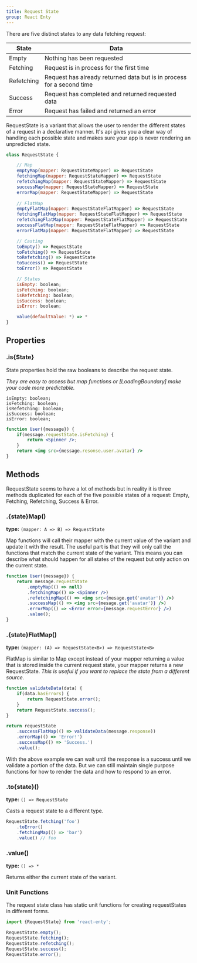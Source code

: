 ```yaml
---
title: Request State
group: React Enty
---
```


There are five distinct states to any data fetching request:

| State      | Data                                                                  |
| ---------- | --------------------------------------------------------------------- |
| Empty      | Nothing has been requested                                            |
| Fetching   | Request is in process for the first time                              |
| Refetching | Request has already returned data but is in process for a second time | 
| Success    | Request has completed and returned requested data                     | 
| Error      | Request has failed and returned an error                              |



RequestState is a variant that allows the user to render the different states of a request in a declarative manner. It's api gives you a clear way of handling each possible state and makes sure your app is never rendering an unpredicted state.


```js
class RequestState {

    // Map
    emptyMap(mapper: RequestStateMapper) => RequestState
    fetchingMap(mapper: RequestStateMapper) => RequestState
    refetchingMap(mapper: RequestStateMapper) => RequestState
    successMap(mapper: RequestStateMapper) => RequestState
    errorMap(mapper: RequestStateMapper) => RequestState
        
    // FlatMap
    emptyFlatMap(mapper: RequestStateFlatMapper) => RequestState
    fetchingFlatMap(mapper: RequestStateFlatMapper) => RequestState
    refetchingFlatMap(mapper: RequestStateFlatMapper) => RequestState
    successFlatMap(mapper: RequestStateFlatMapper) => RequestState
    errorFlatMap(mapper: RequestStateFlatMapper) => RequestState

    // Casting
    toEmpty() => RequestState
    toFetching() => RequestState
    toRefetching() => RequestState
    toSuccess() => RequestState
    toError() => RequestState

    // States
    isEmpty: boolean;
    isFetching: boolean;
    isRefetching: boolean;
    isSuccess: boolean;
    isError: boolean;

    value(defaultValue: *) => *
}
```

## Properties

### .is{State}


State properties hold the raw booleans to describe the request state. 

_They are easy to access but map functions or [LoadingBoundary] make your code more predictable._

```
isEmpty: boolean;
isFetching: boolean;
isRefetching: boolean;
isSuccess: boolean;
isError: boolean;
```

```jsx
function User({message}) {
    if(message.requestState.isFetching) {
        return <Spinner />;
    }
    return <img src={message.resonse.user.avatar} />
}

```


## Methods
RequestState seems to have a lot of methods but in reality it is three methods duplicated for each
of the five possible states of a request:  Empty, Fetching, Refetching, Success & Error.

### .{state}Map()
**type:** `(mapper: A => B) => RequestState`  

Map functions will call their mapper with the current value of the variant and update it with the 
result. The useful part is that they will only call the functions that match the current state of
the variant. This means you can describe what should happen for all states of the request but 
only action on the current state.


```jsx
function User({message}) {
    return message.requestState
        .emptyMap(() => null)
        .fetchingMap(() => <Spinner />)
        .refetchingMap(() => <img src={mesage.get('avatar')} />)
        .successMap(() => <img src={mesage.get('avatar')} />)
        .errorMap(() => <Error error={message.requestError} />)
        .value();
}
```


### .{state}FlatMap()
**type:** `(mapper: (A) => RequestState<B>) => RequestState<B>`  

FlatMap is similar to Map except instead of your mapper returning a value that is stored inside the
current request state, your mapper returns a new RequestState. _This is useful if you want to 
replace the state from a different source._

```jsx
function validateData(data) {
    if(data.hasErrors) {
        return RequestState.error();
    }
    return RequestState.success();
}

return requestState
    .successFlatMap(() => validateData(message.response))
    .errorMap(() => 'Error!')
    .successMap(() => 'Success.')
    .value();
```
With the above example we can wait until the response is a success until we validate a portion of
the data. But we can still maintain single purpose functions for how to render the data and how to
respond to an error.


### .to{state}()
**type:** `() => RequestState`

Casts a request state to a different type.

```jsx
RequestState.fetching('foo')
    .toError()
    .fetchingMap(() => 'bar')
    .value() // foo
```


### .value()
**type:** `() => *`   

Returns either the current state of the variant.


### Unit Functions
The request state class has static unit functions for creating requestStates in different forms.

```js
import {RequestState} from 'react-enty';

RequestState.empty();
RequestState.fetching();
RequestState.refetching();
RequestState.success();
RequestState.error();
```


